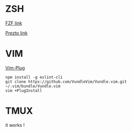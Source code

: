 # ZSH 

[FZF link](https://github.com/junegunn/fzf)

[Prezto link](https://github.com/sorin-ionescu/prezto)

# VIM 

[Vim-Plug](https://github.com/junegunn/vim-plug)

```
npm install -g eslint-cli
git clone https://github.com/VundleVim/Vundle.vim.git ~/.vim/bundle/Vundle.vim
vim +PlugInstall
```

# TMUX 

it works ! 

